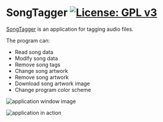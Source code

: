 # SongTagger  [![License: GPL v3](https://img.shields.io/badge/License-GPLv3-blue.svg)](https://www.gnu.org/licenses/gpl-3.0)

[SongTagger](https://mihajlonesic.gitlab.io/projects/songtagger/) is an application for tagging audio files.

The program can:
* Read song data
* Modify song data
* Remove song tags
* Change song artwork
* Remove song artwork
* Download song artwork image
* Change program color scheme

![application window image](https://i.imgur.com/JGVWFtR.png)

![application in action](https://i.imgur.com/fXuVSLO.png)
